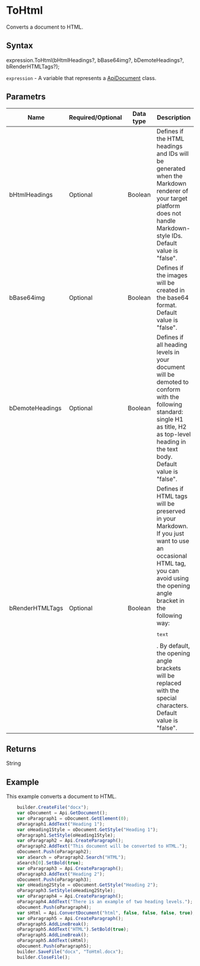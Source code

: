 # ToHtml

Converts a document to HTML.

## Syntax

expression.ToHtml(bHtmlHeadings?, bBase64img?, bDemoteHeadings?, bRenderHTMLTags?);

`expression` - A variable that represents a [ApiDocument](../ApiDocument.md) class.

## Parametrs

| **Name** | **Required/Optional** | **Data type** | **Description** |
| ------------- | ------------- | ------------- | ------------- |
| bHtmlHeadings | Optional | Boolean | Defines if the HTML headings and IDs will be generated when the Markdown renderer of your target platform does not handle Markdown-style IDs. Default value is "false". |
| bBase64img | Optional | Boolean | Defines if the images will be created in the base64 format. Default value is "false". |
| bDemoteHeadings | Optional | Boolean | Defines if all heading levels in your document will be demoted to conform with the following standard: single H1 as title, H2 as top-level heading in the text body. Default value is "false". |
| bRenderHTMLTags | Optional | Boolean | Defines if HTML tags will be preserved in your Markdown. If you just want to use an occasional HTML tag, you can avoid using the opening angle bracket in the following way: <pre><tag>text</tag></pre>. By default, the opening angle brackets will be replaced with the special characters. Default value is "false". |

## Returns

String

## Example

This example converts a document to HTML.

```javascript
	builder.CreateFile("docx");
	var oDocument = Api.GetDocument();
	var oParagraph1 = oDocument.GetElement(0);
	oParagraph1.AddText("Heading 1");
	var oHeading1Style = oDocument.GetStyle("Heading 1");
	oParagraph1.SetStyle(oHeading1Style);
	var oParagraph2 = Api.CreateParagraph();
	oParagraph2.AddText("This document will be converted to HTML.");
	oDocument.Push(oParagraph2);
	var aSearch = oParagraph2.Search("HTML");
	aSearch[0].SetBold(true);
	var oParagraph3 = Api.CreateParagraph();
	oParagraph3.AddText("Heading 2");
	oDocument.Push(oParagraph3);
	var oHeading2Style = oDocument.GetStyle("Heading 2");
	oParagraph3.SetStyle(oHeading2Style);
	var oParagraph4 = Api.CreateParagraph();
	oParagraph4.AddText("There is an example of two heading levels.");
	oDocument.Push(oParagraph4);
	var sHtml = Api.ConvertDocument("html", false, false, false, true);
	var oParagraph5 = Api.CreateParagraph();
	oParagraph5.AddLineBreak();
	oParagraph5.AddText("HTML").SetBold(true);
	oParagraph5.AddLineBreak();
	oParagraph5.AddText(sHtml);
	oDocument.Push(oParagraph5);
	builder.SaveFile("docx", "ToHtml.docx");
	builder.CloseFile();
```